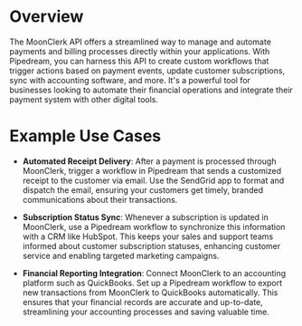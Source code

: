 # Overview

The MoonClerk API offers a streamlined way to manage and automate payments and billing processes directly within your applications. With Pipedream, you can harness this API to create custom workflows that trigger actions based on payment events, update customer subscriptions, sync with accounting software, and more. It's a powerful tool for businesses looking to automate their financial operations and integrate their payment system with other digital tools.

# Example Use Cases

- **Automated Receipt Delivery**: After a payment is processed through MoonClerk, trigger a workflow in Pipedream that sends a customized receipt to the customer via email. Use the SendGrid app to format and dispatch the email, ensuring your customers get timely, branded communications about their transactions.

- **Subscription Status Sync**: Whenever a subscription is updated in MoonClerk, use a Pipedream workflow to synchronize this information with a CRM like HubSpot. This keeps your sales and support teams informed about customer subscription statuses, enhancing customer service and enabling targeted marketing campaigns.

- **Financial Reporting Integration**: Connect MoonClerk to an accounting platform such as QuickBooks. Set up a Pipedream workflow to export new transactions from MoonClerk to QuickBooks automatically. This ensures that your financial records are accurate and up-to-date, streamlining your accounting processes and saving valuable time.
